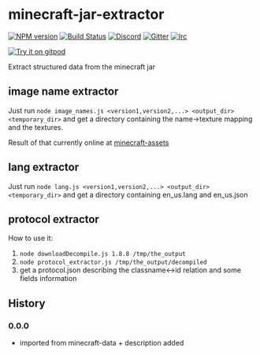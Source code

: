 # minecraft-jar-extractor
[![NPM version](https://img.shields.io/npm/v/minecraft-jar-extractor.svg)](http://npmjs.com/package/minecraft-jar-extractor)
[![Build Status](https://github.com/PrismarineJS/minecraft-jar-extractor/workflows/CI/badge.svg)](https://github.com/PrismarineJS/minecraft-jar-extractor/actions?query=workflow%3A%22CI%22)
[![Discord](https://img.shields.io/badge/chat-on%20discord-brightgreen.svg)](https://discord.gg/GsEFRM8)
[![Gitter](https://img.shields.io/badge/chat-on%20gitter-brightgreen.svg)](https://gitter.im/PrismarineJS/general)
[![Irc](https://img.shields.io/badge/chat-on%20irc-brightgreen.svg)](https://irc.gitter.im/)

[![Try it on gitpod](https://img.shields.io/badge/try-on%20gitpod-brightgreen.svg)](https://gitpod.io/#https://github.com/PrismarineJS/minecraft-jar-extractor)


Extract structured data from the minecraft jar

## image name extractor

Just run `node image_names.js <version1,version2,...> <output_dir> <temporary_dir>` 
and get a directory containing the name->texture mapping and the textures.

Result of that currently online at [minecraft-assets](https://github.com/rom1504/minecraft-assets)

## lang extractor

Just run `node lang.js <version1,version2,...> <output_dir> <temporary_dir>` 
and get a directory containing en_us.lang and en_us.json

## protocol extractor

How to use it:

1. `node downloadDecompile.js 1.8.8 /tmp/the_output`
2. `node protocol_extractor.js /tmp/the_output/decompiled`
3. get a protocol.json describing the classname<->id relation and some fields information

## History

### 0.0.0

* imported from minecraft-data + description added
